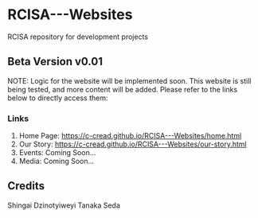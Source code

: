 # RCISA---Websites
RCISA repository for development projects

## Beta Version v0.01
NOTE: Logic for the website will be implemented soon. 
This website is still being tested, and more content will be added. Please refer to the links below to directly access them:

### Links
1. Home Page: https://c-cread.github.io/RCISA---Websites/home.html
2. Our Story: https://c-cread.github.io/RCISA---Websites/our-story.html
3. Events: Coming Soon...
4. Media: Coming Soon...

## Credits
Shingai Dzinotyiweyi
Tanaka Seda 
